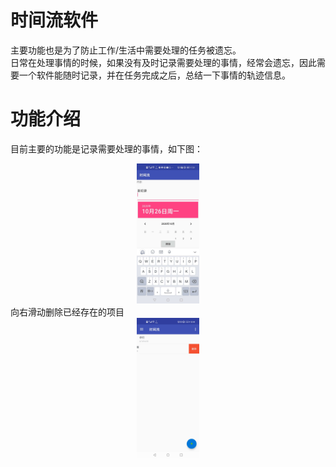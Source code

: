 # 时间流软件  
主要功能也是为了防止工作/生活中需要处理的任务被遗忘。  
日常在处理事情的时候，如果没有及时记录需要处理的事情，经常会遗忘，因此需要一个软件能随时记录，并在任务完成之后，总结一下事情的轨迹信息。  
# 功能介绍  
目前主要的功能是记录需要处理的事情，如下图：  
<div align=center>
<img src="doc/new_event_zh.jpg" width="20%" height="20%" />
</div>  
向右滑动删除已经存在的项目  
<div align=center>
<img src="doc/event_del_zh.jpg" width="20%" height="20%" />
</div>  
  

